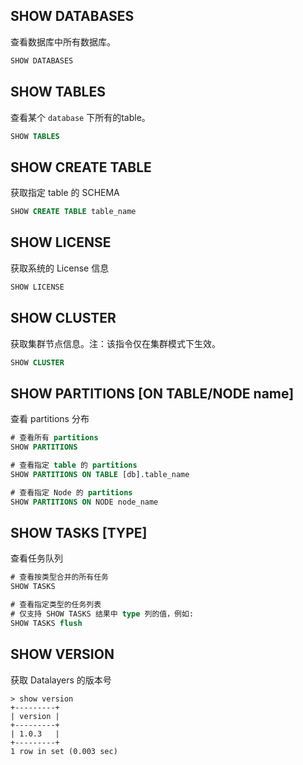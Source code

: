 
## SHOW DATABASES
查看数据库中所有数据库。
```SQL
SHOW DATABASES
```

## SHOW TABLES
查看某个 `database` 下所有的table。
```SQL
SHOW TABLES
```

## SHOW CREATE TABLE
获取指定 table 的 SCHEMA
```SQL
SHOW CREATE TABLE table_name
```

## SHOW LICENSE
获取系统的 License 信息
```SQL
SHOW LICENSE
```

## SHOW CLUSTER
获取集群节点信息。注：该指令仅在集群模式下生效。
```SQL
SHOW CLUSTER
```

## SHOW PARTITIONS [ON TABLE/NODE name]
查看 partitions 分布
```SQL
# 查看所有 partitions 
SHOW PARTITIONS

# 查看指定 table 的 partitions
SHOW PARTITIONS ON TABLE [db].table_name

# 查看指定 Node 的 partitions
SHOW PARTITIONS ON NODE node_name
```

## SHOW TASKS [TYPE]
查看任务队列
```SQL
# 查看按类型合并的所有任务
SHOW TASKS

# 查看指定类型的任务列表
# 仅支持 SHOW TASKS 结果中 type 列的值，例如:
SHOW TASKS flush
```

## SHOW VERSION
获取 Datalayers 的版本号
```shell
> show version
+---------+
| version |
+---------+
| 1.0.3   |
+---------+
1 row in set (0.003 sec)
```
